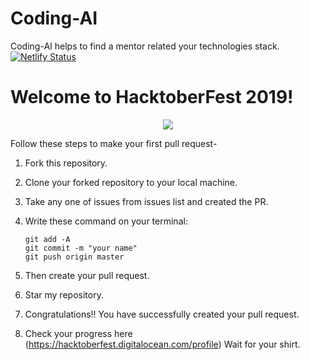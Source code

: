 # Coding-AI 
Coding-AI helps to find a mentor related your technologies stack. &nbsp; [![Netlify Status](https://api.netlify.com/api/v1/badges/1355ea63-470d-4f37-987e-af334ab16432/deploy-status)](https://app.netlify.com/sites/mentors/deploys)

# Welcome to HacktoberFest 2019!

<p align="center"><img src="https://hacktoberfest.digitalocean.com/assets/logo-hf19-header-8245176fe235ab5d942c7580778a914110fa06a23c3d55bf40e2d061809d8785.svg"></p>

Follow these steps to make your first pull request-

1. Fork this repository.

2. Clone your forked repository to your local machine.

3. Take any one of issues from issues list and created the PR.

4. Write these command on your terminal:
    ```
    git add -A
    git commit -m "your name"
    git push origin master
    ```
5. Then create your pull request.

6. Star my repository.

7. Congratulations!! You have successfully created your pull request.

8. Check your progress here (https://hacktoberfest.digitalocean.com/profile) Wait for your shirt.
